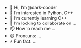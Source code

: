 - 👋 Hi, I’m @dark-cooder
- 👀 I’m interested in Python, C++
- 🌱 I’m currently learning C++
- 💞️ I’m looking to collaborate on ...
- 📫 How to reach me ...
- 😄 Pronouns: ...
- ⚡ Fun fact: ...

<!---
dark-cooder/dark-cooder is a ✨ special ✨ repository because its `README.md` (this file) appears on your GitHub profile.
You can click the Preview link to take a look at your changes.
--->
